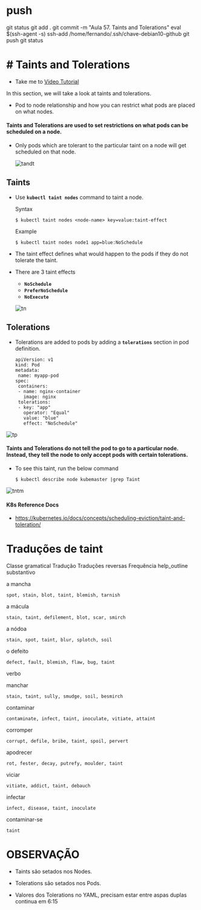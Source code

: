 

# ##############################################################################################################################################################
# ##############################################################################################################################################################
# ##############################################################################################################################################################
# ##############################################################################################################################################################
# push

git status
git add .
git commit -m "Aula 57. Taints and Tolerations"
eval $(ssh-agent -s)
ssh-add /home/fernando/.ssh/chave-debian10-github
git push
git status




# ##############################################################################################################################################################
# ##############################################################################################################################################################
# ##############################################################################################################################################################
# ##############################################################################################################################################################
# # Taints and Tolerations
  - Take me to [Video Tutorial](https://kodekloud.com/topic/taints-and-tolerations-2/)
  
In this section, we will take a look at taints and tolerations.
- Pod to node relationship and how you can restrict what pods are placed on what nodes.

#### Taints and Tolerations are used to set restrictions on what pods can be scheduled on a node. 
- Only pods which are tolerant to the particular taint on a node will get scheduled on that node.

  ![tandt](../../images/tandt.PNG)
  
## Taints
- Use **`kubectl taint nodes`** command to taint a node.

  Syntax
  ```
  $ kubectl taint nodes <node-name> key=value:taint-effect
  ```
 
  Example
  ```
  $ kubectl taint nodes node1 app=blue:NoSchedule
  ```
  
- The taint effect defines what would happen to the pods if they do not tolerate the taint.
- There are 3 taint effects
  - **`NoSchedule`**
  - **`PreferNoSchedule`**
  - **`NoExecute`**
  
  ![tn](../../images/tn.PNG)
  
## Tolerations
   - Tolerations are added to pods by adding a **`tolerations`** section in pod definition.
     ```
     apiVersion: v1
     kind: Pod
     metadata:
      name: myapp-pod
     spec:
      containers:
      - name: nginx-container
        image: nginx
      tolerations:
      - key: "app"
        operator: "Equal"
        value: "blue"
        effect: "NoSchedule"
     ```
    
  ![tp](../../images/tp.PNG)
    

#### Taints and Tolerations do not tell the pod to go to a particular node. Instead, they tell the node to only accept pods with certain tolerations.
- To see this taint, run the below command
  ```
  $ kubectl describe node kubemaster |grep Taint
  ```
 
 ![tntm](../../images/tntm.PNG)
  
     
#### K8s Reference Docs
- https://kubernetes.io/docs/concepts/scheduling-eviction/taint-and-toleration/











# Traduções de taint
Classe gramatical	Tradução	Traduções reversas	Frequência
help_outline
substantivo
	
a mancha
	

    spot, stain, blot, taint, blemish, tarnish

	
a mácula
	

    stain, taint, defilement, blot, scar, smirch

	
a nódoa
	

    stain, spot, taint, blur, splotch, soil

	
o defeito
	

    defect, fault, blemish, flaw, bug, taint

	
verbo
	
manchar
	

    stain, taint, sully, smudge, soil, besmirch

	
contaminar
	

    contaminate, infect, taint, inoculate, vitiate, attaint

	
corromper
	

    corrupt, defile, bribe, taint, spoil, pervert

	
apodrecer
	

    rot, fester, decay, putrefy, moulder, taint

	
viciar
	

    vitiate, addict, taint, debauch

	
infectar
	

    infect, disease, taint, inoculate

	
contaminar-se
	

    taint







# OBSERVAÇÃO
- Taints são setados nos Nodes.
- Tolerations são setados nos Pods.




- Valores dos Tolerations no YAML, precisam estar entre aspas duplas
continua em 6:15